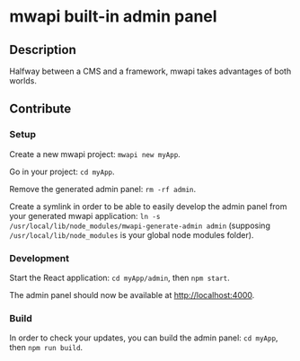 # mwapi built-in admin panel

## Description

Halfway between a CMS and a framework, mwapi takes advantages of both worlds.

## Contribute

### Setup

Create a new mwapi project: `mwapi new myApp`.

Go in your project: `cd myApp`.

Remove the generated admin panel: `rm -rf admin`.

Create a symlink in order to be able to easily develop the admin panel from your generated
mwapi application: `ln -s /usr/local/lib/node_modules/mwapi-generate-admin admin`
(supposing `/usr/local/lib/node_modules` is your global node modules folder).

### Development

Start the React application: `cd myApp/admin`, then `npm start`.

The admin panel should now be available at [http://localhost:4000](http://localhost:4000).

### Build

In order to check your updates, you can build the admin panel: `cd myApp`, then `npm run build`.
